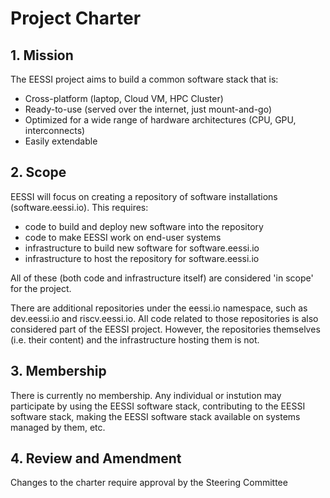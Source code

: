 <!-- 
A project charter discusses _what it is and why it exists_, a governance discusses _how it operates_.

Examples

https://docs.clearlydefined.io/docs/community/charter
https://openssf.org/about/charter/
https://github.com/cncf/foundation/blob/main/charter.md
https://github.com/mochajs/mocha/blob/main/PROJECT_CHARTER.md
https://github.com/nodejs/TSC/blob/main/TSC-Charter.md
Combined charter - governance https://github.com/camaraproject/Governance/blob/main/ProjectCharter.md
blog about charters https://opensource.org/blog/what-is-open-governance-drafting-a-charter-for-an-open-source-project
-->

# Project Charter

## 1. Mission
<!-- Describe the project's purpose and the problem it addresses. Include a short mission statement. -->
The EESSI project aims to build a common software stack that is:
- Cross-platform (laptop, Cloud VM, HPC Cluster)
- Ready-to-use (served over the internet, just mount-and-go)
- Optimized for a wide range of hardware architectures (CPU, GPU, interconnects)
- Easily extendable

## 2. Scope
<!-- Define what is within the scope of the project and what is explicitly out of scope. -->
EESSI will focus on creating a repository of software installations (software.eessi.io). This requires:
- code to build and deploy new software into the repository
- code to make EESSI work on end-user systems
- infrastructure to build new software for software.eessi.io
- infrastructure to host the repository for software.eessi.io

All of these (both code and infrastructure itself) are considered 'in scope' for the project.

There are additional repositories under the eessi.io namespace, such as dev.eessi.io and riscv.eessi.io. All code related to those repositories is also considered part of the EESSI project. However, the repositories themselves (i.e. their content) and the infrastructure hosting them is not.

## 3. Membership
<!-- Who can join or participate? Are there any requirements (e.g., code contributions, voting eligibility)? -->
There is currently no membership. Any individual or instution may participate by using the EESSI software stack, contributing to the EESSI software stack, making the EESSI software stack available on systems managed by them, etc.

## 4. Review and Amendment
Changes to the charter require approval by the Steering Committee
